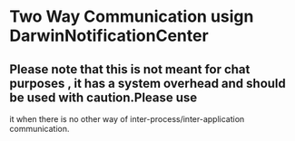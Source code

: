 # Two Way Communication usign DarwinNotificationCenter
## Please note that this is not meant for chat purposes , it has a system overhead and should be used with caution.Please use 
it when there is no other way of inter-process/inter-application communication.
